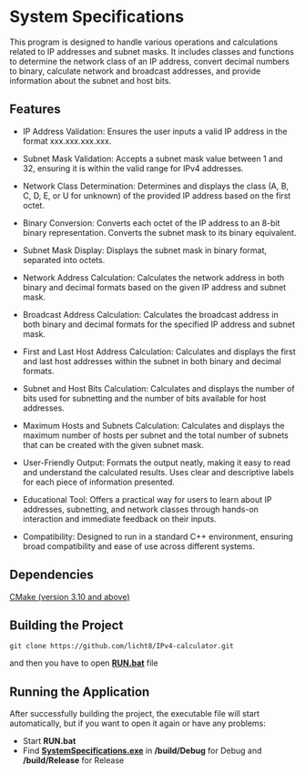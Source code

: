 # System Specifications

This program is designed to handle various operations and calculations related to IP addresses and subnet masks. It includes classes and functions to determine the network class of an IP address, convert decimal numbers to binary, calculate network and broadcast addresses, and provide information about the subnet and host bits.

## Features

* IP Address Validation:
Ensures the user inputs a valid IP address in the format xxx.xxx.xxx.xxx.

* Subnet Mask Validation:
Accepts a subnet mask value between 1 and 32, ensuring it is within the valid range for IPv4 addresses.

* Network Class Determination:
Determines and displays the class (A, B, C, D, E, or U for unknown) of the provided IP address based on the first octet.

* Binary Conversion:
Converts each octet of the IP address to an 8-bit binary representation.
Converts the subnet mask to its binary equivalent.

* Subnet Mask Display:
Displays the subnet mask in binary format, separated into octets.

* Network Address Calculation:
Calculates the network address in both binary and decimal formats based on the given IP address and subnet mask.

* Broadcast Address Calculation:
Calculates the broadcast address in both binary and decimal formats for the specified IP address and subnet mask.

* First and Last Host Address Calculation:
Calculates and displays the first and last host addresses within the subnet in both binary and decimal formats.

* Subnet and Host Bits Calculation:
Calculates and displays the number of bits used for subnetting and the number of bits available for host addresses.

* Maximum Hosts and Subnets Calculation:
Calculates and displays the maximum number of hosts per subnet and the total number of subnets that can be created with the given subnet mask.

* User-Friendly Output:
Formats the output neatly, making it easy to read and understand the calculated results.
Uses clear and descriptive labels for each piece of information presented.

* Educational Tool:
  Offers a practical way for users to learn about IP addresses, subnetting, and network classes through hands-on interaction and immediate feedback on their inputs.

* Compatibility:
  Designed to run in a standard C++ environment, ensuring broad compatibility and ease of use across different systems.



## Dependencies
[CMake (version 3.10 and above)](https://cmake.org/download/)

## Building the Project
```
git clone https://github.com/licht8/IPv4-calculator.git
```
and then you have to open [**RUN.bat**]() file

## Running the Application
After successfully building the project, the executable file will start automatically, but if you want to open it again or have any problems:

* Start **RUN.bat**
* Find [**SystemSpecifications.exe**]() in **/build/Debug** for Debug and **/build/Release** for Release
